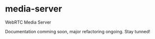 # media-server
WebRTC Media Server


Documentation comming soon, major refactoring ongoing. Stay tunned!
